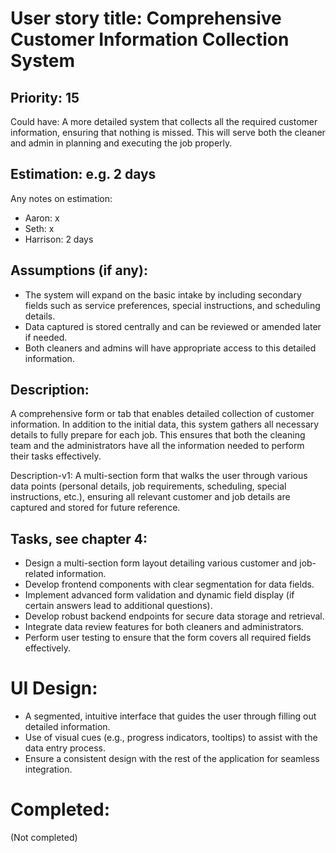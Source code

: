 # User story title: Comprehensive Customer Information Collection System

## Priority: 15
Could have:
A more detailed system that collects all the required customer information, ensuring that nothing is missed. This will serve both the cleaner and admin in planning and executing the job properly.

## Estimation: e.g. 2 days
Any notes on estimation:
* Aaron: x
* Seth: x
* Harrison: 2 days 

## Assumptions (if any):
- The system will expand on the basic intake by including secondary fields such as service preferences, special instructions, and scheduling details.
- Data captured is stored centrally and can be reviewed or amended later if needed.
- Both cleaners and admins will have appropriate access to this detailed information.

## Description:
A comprehensive form or tab that enables detailed collection of customer information. In addition to the initial data, this system gathers all necessary details to fully prepare for each job. This ensures that both the cleaning team and the administrators have all the information needed to perform their tasks effectively.

Description-v1:
A multi-section form that walks the user through various data points (personal details, job requirements, scheduling, special instructions, etc.), ensuring all relevant customer and job details are captured and stored for future reference.

## Tasks, see chapter 4:
- Design a multi-section form layout detailing various customer and job-related information.
- Develop frontend components with clear segmentation for data fields.
- Implement advanced form validation and dynamic field display (if certain answers lead to additional questions).
- Develop robust backend endpoints for secure data storage and retrieval.
- Integrate data review features for both cleaners and administrators.
- Perform user testing to ensure that the form covers all required fields effectively.

# UI Design:
- A segmented, intuitive interface that guides the user through filling out detailed information.
- Use of visual cues (e.g., progress indicators, tooltips) to assist with the data entry process.
- Ensure a consistent design with the rest of the application for seamless integration.

# Completed:
(Not completed)
